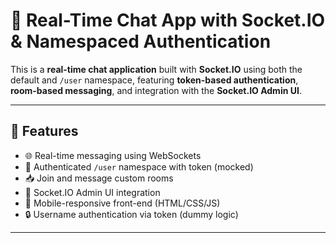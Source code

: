# 📡 Real-Time Chat App with Socket.IO & Namespaced Authentication

This is a **real-time chat application** built with **Socket.IO** using both the default and `/user` namespace, featuring **token-based authentication**, **room-based messaging**, and integration with the **Socket.IO Admin UI**.

---

## 🚀 Features

- 🌐 Real-time messaging using WebSockets
- 🧾 Authenticated `/user` namespace with token (mocked)
- 📥 Join and message custom rooms
- 🧭 Socket.IO Admin UI integration
- 📱 Mobile-responsive front-end (HTML/CSS/JS)
- 🔒 Username authentication via token (dummy logic)

---

